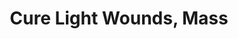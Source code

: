 ---
title: "Cure Light Wounds, Mass"

spell:
  schools:
    - name:        "Conjuration"
      subschools:  ["Healing"]
      descriptors: []
  classes:
    - name: "Bard"
      abbr: "Brd"
      level: 5
    - name: "Cleric"
      abbr: "Clr"
      level: 5
    - name: "Druid"
      abbr: "Drd"
      level: 6
  domains:
    - name:  "Healing"
      abbr:  "Healing"
      level: 5
  components:         [V, S]
  castingTime:        "1 standard action"
  range:              "Close (25 ft. + 5 ft./2 levels)"
  target:             "One creature/level, no two of which can be more than 30 ft. apart"
  duration:           "Instantaneous"
  savingThrow:        "Will half (harmless) or Will half; see text"
  spellResistance:    "Yes (harmless) or Yes; see text"
  description:        |
    You channel positive energy to cure {% die_roll 1 8 0 %} points of damage +1 point per caster level (maximum +25) in each selected creature.

    Like other cure spells, mass cure light wounds deals damage to undead in its area rather than curing them. Each affected undead may attempt a Will save for half damage.
---